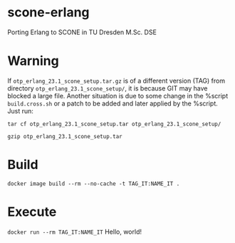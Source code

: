 # scone-erlang
Porting Erlang to SCONE in TU Dresden M.Sc. DSE

# Warning
If `otp_erlang_23.1_scone_setup.tar.gz` is of a different version (TAG) from directory `otp_erlang_23.1_scone_setup/`, it is because GIT may have blocked a large file. Another situation is due to some change in the %script `build.cross.sh` or a patch to be added and later applied by the %script. Just run:

`tar cf otp_erlang_23.1_scone_setup.tar otp_erlang_23.1_scone_setup/`

`gzip otp_erlang_23.1_scone_setup.tar`


# Build
`docker image build --rm --no-cache -t TAG_IT:NAME_IT .`

# Execute
`docker run --rm TAG_IT:NAME_IT`
Hello, world!

